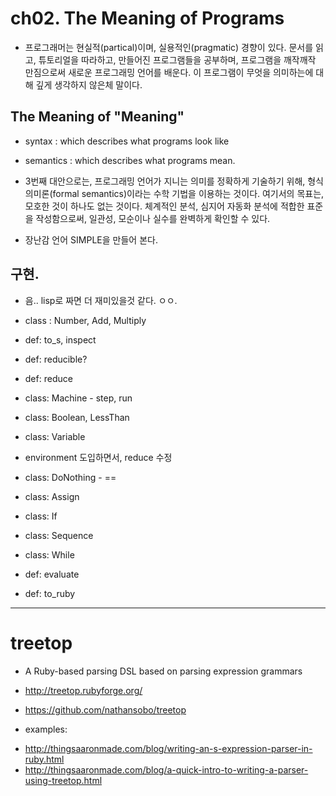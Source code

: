 
# ch02. The Meaning of Programs
* 프로그래머는 현실적(partical)이며, 실용적인(pragmatic) 경향이 있다. 문서를 읽고, 튜토리얼을 따라하고, 만들어진 프로그램들을 공부하며, 프로그램을 깨작깨작 만짐으로써 새로운 프로그래밍 언어를 배운다. 이 프로그램이 무엇을 의미하는에 대해 깊게 생각하지 않은체 말이다.


## The Meaning of "Meaning"
* syntax : which describes what programs look like
* semantics : which describes what programs mean.


* 3번째 대안으로는, 프로그래밍 언어가 지니는 의미를 정확하게 기술하기 위해, 형식 의미론(formal semantics)이라는 수학 기법을 이용하는 것이다. 여기서의 목표는, 모호한 것이 하나도 없는 것이다. 체계적인 분석, 심지어 자동화 분석에 적합한 표준을 작성함으로써, 일관성, 모순이나 실수를 완벽하게 확인할 수 있다.

* 장난감 언어 SIMPLE을 만들어 본다.

## 구현.
* 음.. lisp로 짜면 더 재미있을것 같다. ㅇㅇ.

* class : Number, Add, Multiply
* def: to_s, inspect
* def: reducible?
* def: reduce
* class: Machine - step, run
* class: Boolean, LessThan
* class: Variable
* environment 도입하면서, reduce 수정
* class: DoNothing - ==
* class: Assign
* class: If
* class: Sequence
* class: While
* def: evaluate
* def: to_ruby

--------------------------------------------------------------------------------
# treetop
* A Ruby-based parsing DSL based on parsing expression grammars
* http://treetop.rubyforge.org/
* https://github.com/nathansobo/treetop

* examples:
 - http://thingsaaronmade.com/blog/writing-an-s-expression-parser-in-ruby.html
 - http://thingsaaronmade.com/blog/a-quick-intro-to-writing-a-parser-using-treetop.html
